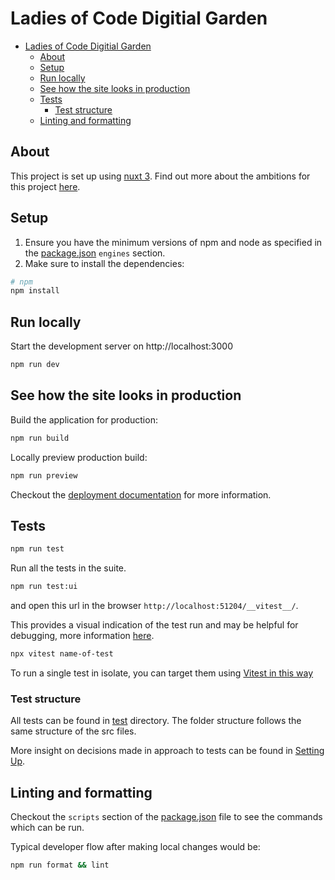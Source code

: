 # Ladies of Code Digitial Garden

- [Ladies of Code Digitial Garden](#ladies-of-code-digitial-garden)
  - [About](#about)
  - [Setup](#setup)
  - [Run locally](#run-locally)
  - [See how the site looks in production](#see-how-the-site-looks-in-production)
  - [Tests](#tests)
    - [Test structure](#test-structure)
  - [Linting and formatting](#linting-and-formatting)

## About

This project is set up using [nuxt 3](https://v3.nuxtjs.org). Find out more about the ambitions for this project [here](https://ladiesofcodegroupsessions.github.io/).

## Setup

1. Ensure you have the minimum versions of npm and node as specified in the [package.json](./package.json) `engines` section.
2. Make sure to install the dependencies:

```bash
# npm
npm install
```

## Run locally

Start the development server on http://localhost:3000

```bash
npm run dev
```

## See how the site looks in production

Build the application for production:

```bash
npm run build
```

Locally preview production build:

```bash
npm run preview
```

Checkout the [deployment documentation](https://v3.nuxtjs.org/guide/deploy/presets) for more information.

## Tests

```bash
npm run test
```

Run all the tests in the suite.

```bash
npm run test:ui
```

and open this url in the browser `http://localhost:51204/__vitest__/`.

This provides a visual indication of the test run and may be helpful for debugging, more information [here](https://vitest.dev/guide/ui.html).

```bash
npx vitest name-of-test
```

To run a single test in isolate, you can target them using [Vitest in this way](https://vitest.dev/guide/filtering.html#cli)

### Test structure

All tests can be found in [test](/test) directory. The folder structure follows the same structure of the src files.

More insight on decisions made in approach to tests can be found in [Setting Up](/SETTING_UP.md).

## Linting and formatting

Checkout the `scripts` section of the [package.json](package.json) file to see the commands which can be run.

Typical developer flow after making local changes would be:

```bash
npm run format && lint
```